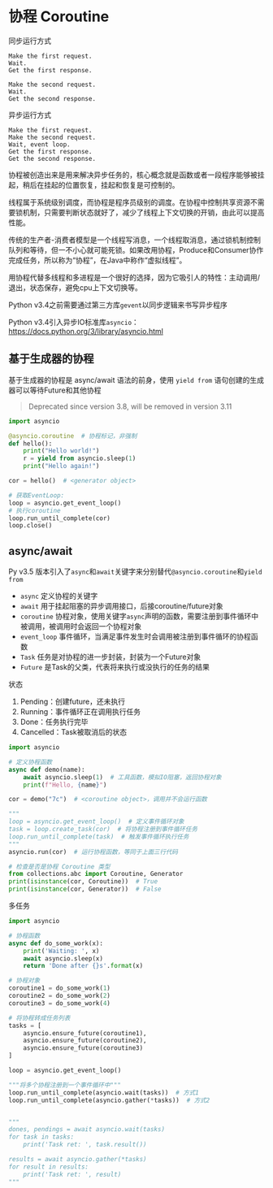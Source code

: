 # 协程 Coroutine

同步运行方式

```plain text
Make the first request.
Wait.
Get the first response.

Make the second request.
Wait.
Get the second response.
```

异步运行方式

```plain text
Make the first request.
Make the second request.
Wait, event loop.
Get the first response.
Get the second response.
```

协程被创造出来是用来解决异步任务的，核心概念就是函数或者一段程序能够被挂起，稍后在挂起的位置恢复，挂起和恢复是可控制的。

线程属于系统级别调度，而协程是程序员级别的调度。在协程中控制共享资源不需要锁机制，只需要判断状态就好了，减少了线程上下文切换的开销，由此可以提高性能。

传统的生产者-消费者模型是一个线程写消息，一个线程取消息，通过锁机制控制队列和等待，但一不小心就可能死锁。如果改用协程，Produce和Consumer协作完成任务，所以称为“协程”，在Java中称作“虚拟线程”。

用协程代替多线程和多进程是一个很好的选择，因为它吸引人的特性：主动调用/退出，状态保存，避免cpu上下文切换等。

Python v3.4之前需要通过第三方库`gevent`以同步逻辑来书写异步程序

Python v3.4引入异步IO标准库`asyncio`：<https://docs.python.org/3/library/asyncio.html>

## 基于生成器的协程

基于生成器的协程是 async/await 语法的前身，使用 `yield from` 语句创建的生成器可以等待Future和其他协程

> Deprecated since version 3.8, will be removed in version 3.11

```python
import asyncio

@asyncio.coroutine  # 协程标记，非强制
def hello():
    print("Hello world!")
    r = yield from asyncio.sleep(1)
    print("Hello again!")

cor = hello()  # <generator object>

# 获取EventLoop:
loop = asyncio.get_event_loop()
# 执行coroutine
loop.run_until_complete(cor)
loop.close()
```

## async/await

Py v3.5 版本引入了`async`和`await`关键字来分别替代`@asyncio.coroutine`和`yield from`

- `async` 定义协程的关键字
- `await` 用于挂起阻塞的异步调用接口，后接coroutine/future对象
- `coroutine` 协程对象，使用关键字`async`声明的函数，需要注册到事件循环中被调用，被调用时会返回一个协程对象
- `event_loop` 事件循环，当满足事件发生时会调用被注册到事件循环的协程函数
- `Task` 任务是对协程的进一步封装，封装为一个Future对象
- `Future` 是Task的父类，代表将来执行或没执行的任务的结果

状态

1. Pending：创建future，还未执行
2. Running：事件循环正在调用执行任务
3. Done：任务执行完毕
4. Cancelled：Task被取消后的状态

```python
import asyncio

# 定义协程函数
async def demo(name):
    await asyncio.sleep(1)  # 工具函数，模拟IO阻塞，返回协程对象
    print(f"Hello, {name}")

cor = demo("7c")  # <coroutine object>，调用并不会运行函数

"""
loop = asyncio.get_event_loop()  # 定义事件循环对象
task = loop.create_task(cor)  # 将协程注册到事件循环任务
loop.run_until_complete(task)  # 触发事件循环执行任务
"""
asyncio.run(cor)  # 运行协程函数，等同于上面三行代码

# 检查是否是协程 Coroutine 类型
from collections.abc import Coroutine, Generator
print(isinstance(cor, Coroutine))  # True
print(isinstance(cor, Generator))  # False
```

多任务

```python
import asyncio

# 协程函数
async def do_some_work(x):
    print('Waiting: ', x)
    await asyncio.sleep(x)
    return 'Done after {}s'.format(x)

# 协程对象
coroutine1 = do_some_work(1)
coroutine2 = do_some_work(2)
coroutine3 = do_some_work(4)

# 将协程转成任务列表
tasks = [
    asyncio.ensure_future(coroutine1),
    asyncio.ensure_future(coroutine2),
    asyncio.ensure_future(coroutine3)
]

loop = asyncio.get_event_loop()

"""将多个协程注册到一个事件循环中"""
loop.run_until_complete(asyncio.wait(tasks))  # 方式1
loop.run_until_complete(asyncio.gather(*tasks))  # 方式2


"""
dones, pendings = await asyncio.wait(tasks)
for task in tasks:
    print('Task ret: ', task.result())

results = await asyncio.gather(*tasks)
for result in results:
    print('Task ret: ', result)
"""
```
